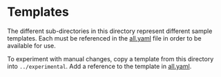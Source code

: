 # Templates

The different sub-directories in this directory represent different sample templates. Each must be
referenced in the [all.yaml](/all.yaml) file in order to be available for use.

To experiment with manual changes, copy a template from this directory into `../experimental`.  Add
a reference to the template in [all.yaml](/all.yaml).
